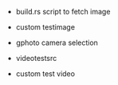- build.rs script to fetch image
- custom testimage

- gphoto camera selection

- videotestsrc
- custom test video
